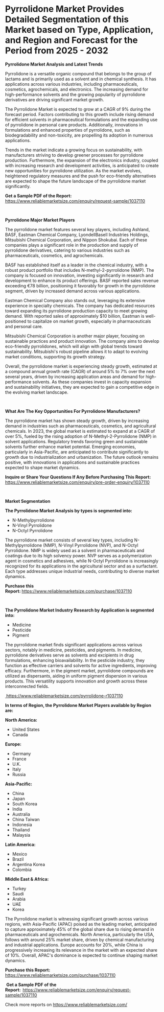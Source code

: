 <p><h1>Pyrrolidone Market Provides Detailed Segmentation of this Market based on Type, Application, and Region and Forecast for the Period from 2025 - 2032</h1></p><p><strong>Pyrrolidone Market Analysis and Latest Trends</strong></p>
<p><p>Pyrrolidone is a versatile organic compound that belongs to the group of lactams and is primarily used as a solvent and in chemical synthesis. It has applications across various industries, including pharmaceuticals, cosmetics, agrochemicals, and electronics. The increasing demand for high-performance solvents and the growing popularity of pyrrolidone derivatives are driving significant market growth.</p><p>The Pyrrolidone Market is expected to grow at a CAGR of 9% during the forecast period. Factors contributing to this growth include rising demand for efficient solvents in pharmaceutical formulations and the expanding use of pyrrolidone in personal care products. Additionally, innovations in formulations and enhanced properties of pyrrolidone, such as biodegradability and non-toxicity, are propelling its adoption in numerous applications.</p><p>Trends in the market indicate a growing focus on sustainability, with manufacturers striving to develop greener processes for pyrrolidone production. Furthermore, the expansion of the electronics industry, coupled with increasing research and development activities, is anticipated to create new opportunities for pyrrolidone utilization. As the market evolves, heightened regulatory measures and the push for eco-friendly alternatives are expected to shape the future landscape of the pyrrolidone market significantly.</p></p>
<p><strong>Get a Sample PDF of the Report:&nbsp;</strong> <a href="https://www.reliablemarketsize.com/enquiry/request-sample/1037110?utm_campaign=3382&utm_medium=2&utm_source=Github&utm_content=ia&utm_term=21032025&utm_id=pyrrolidone">https://www.reliablemarketsize.com/enquiry/request-sample/1037110</a></p>
<p>&nbsp;</p>
<p><strong>Pyrrolidone Major Market Players</strong></p>
<p><p>The pyrrolidone market features several key players, including Ashland, BASF, Eastman Chemical Company, LyondellBasell Industries Holdings, Mitsubishi Chemical Corporation, and Nippon Shokubai. Each of these companies plays a significant role in the production and supply of pyrrolidone derivatives, catering to various industries such as pharmaceuticals, cosmetics, and agrochemicals.</p><p>BASF has established itself as a leader in the chemical industry, with a robust product portfolio that includes N-methyl-2-pyrrolidone (NMP). The company is focused on innovation, investing significantly in research and development to enhance its product offerings. BASF reported sales revenue exceeding €78 billion, positioning it favorably for growth in the pyrrolidone segment, driven by increased demand across various applications.</p><p>Eastman Chemical Company also stands out, leveraging its extensive experience in specialty chemicals. The company has dedicated resources toward expanding its pyrrolidone production capacity to meet growing demand. With reported sales of approximately $10 billion, Eastman is well-positioned to capitalize on market growth, especially in pharmaceuticals and personal care.</p><p>Mitsubishi Chemical Corporation is another major player, focusing on sustainable practices and product innovation. The company aims to develop eco-friendly pyrrolidones, which will align with global trends toward sustainability. Mitsubishi's robust pipeline allows it to adapt to evolving market conditions, supporting its growth strategy.</p><p>Overall, the pyrrolidone market is experiencing steady growth, estimated at a compound annual growth rate (CAGR) of around 5% to 7% over the next several years, driven by increasing application areas and demand for high-performance solvents. As these companies invest in capacity expansion and sustainability initiatives, they are expected to gain a competitive edge in the evolving market landscape.</p></p>
<p>&nbsp;</p>
<p><strong>What Are The Key Opportunities For Pyrrolidone Manufacturers?</strong></p>
<p><p>The pyrrolidone market has shown steady growth, driven by increasing demand in industries such as pharmaceuticals, cosmetics, and agricultural chemicals. In 2023, the global market is estimated to expand at a CAGR of over 5%, fueled by the rising adoption of N-Methyl-2-Pyrrolidone (NMP) in solvent applications. Regulatory trends favoring green and sustainable solvents further enhance market potential. Emerging economies, particularly in Asia-Pacific, are anticipated to contribute significantly to growth due to industrialization and urbanization. The future outlook remains positive, with innovations in applications and sustainable practices expected to shape market dynamics.</p></p>
<p><strong>Inquire or Share Your Questions If Any Before Purchasing This Report:</strong> <a href="https://www.reliablemarketsize.com/enquiry/pre-order-enquiry/1037110?utm_campaign=3382&utm_medium=2&utm_source=Github&utm_content=ia&utm_term=21032025&utm_id=pyrrolidone">https://www.reliablemarketsize.com/enquiry/pre-order-enquiry/1037110</a></p>
<p>&nbsp;</p>
<p><strong>Market Segmentation</strong></p>
<p><strong>The Pyrrolidone Market Analysis by types is segmented into:</strong></p>
<p><ul><li>N-Methylpyrrolidone</li><li>N-Vinyl Pyrrolidone</li><li>N-Octyl Pyrrolidone</li></ul></p>
<p><p>The pyrrolidone market consists of several key types, including N-Methylpyrrolidone (NMP), N-Vinyl Pyrrolidone (NVP), and N-Octyl Pyrrolidone. NMP is widely used as a solvent in pharmaceuticals and coatings due to its high solvency power. NVP serves as a polymerization agent in cosmetics and adhesives, while N-Octyl Pyrrolidone is increasingly recognized for its applications in the agricultural sector and as a surfactant. Each type addresses unique industrial needs, contributing to diverse market dynamics.</p></p>
<p><strong>Purchase this Report:&nbsp;</strong><a href="https://www.reliablemarketsize.com/purchase/1037110?utm_campaign=3382&utm_medium=2&utm_source=Github&utm_content=ia&utm_term=21032025&utm_id=pyrrolidone">https://www.reliablemarketsize.com/purchase/1037110</a></p>
<p>&nbsp;</p>
<p><strong>The Pyrrolidone Market Industry Research by Application is segmented into:</strong></p>
<p><ul><li>Medicine</li><li>Pesticide</li><li>Pigment</li></ul></p>
<p><p>The pyrrolidone market finds significant applications across various sectors, notably in medicine, pesticides, and pigments. In medicine, pyrrolidone derivatives serve as solvents and excipients in drug formulations, enhancing bioavailability. In the pesticide industry, they function as effective carriers and solvents for active ingredients, improving efficacy. Furthermore, in the pigment market, pyrrolidone compounds are utilized as dispersants, aiding in uniform pigment dispersion in various products. This versatility supports innovation and growth across these interconnected fields.</p></p>
<p><a href="https://www.reliablemarketsize.com/pyrrolidone-r1037110?utm_campaign=3382&utm_medium=2&utm_source=Github&utm_content=ia&utm_term=21032025&utm_id=pyrrolidone">&nbsp;https://www.reliablemarketsize.com/pyrrolidone-r1037110</a></p>
<p><strong>In terms of Region, the Pyrrolidone Market Players available by Region are:</strong></p>
<p>
    <p> <strong> North America: </strong>
        <ul>
            <li>United States</li>
            <li>Canada</li>
        </ul>
        </p> 
    <p> <strong> Europe: </strong>
        <ul>
            <li>Germany</li>
            <li>France</li>
            <li>U.K.</li>
            <li>Italy</li>
            <li>Russia</li>
        </ul>
        </p> 
    <p> <strong> Asia-Pacific: </strong>
        <ul>
            <li>China</li>
            <li>Japan</li>
            <li>South Korea</li>
            <li>India</li>
            <li>Australia</li>
            <li>China Taiwan</li>
            <li>Indonesia</li>
            <li>Thailand</li>
            <li>Malaysia</li>
        </ul>
        </p> 
    <p> <strong> Latin America: </strong>
        <ul>
            <li>Mexico</li>
            <li>Brazil</li>
            <li>Argentina Korea</li>
            <li>Colombia</li>
        </ul>
        </p> 
    <p> <strong> Middle East & Africa: </strong>
        <ul>
            <li>Turkey</li>
            <li>Saudi</li>
            <li>Arabia</li>
            <li>UAE</li>
            <li>Korea</li>
        </ul>
    </p>
    </p>
<p><p>The Pyrrolidone market is witnessing significant growth across various regions, with Asia-Pacific (APAC) poised as the leading market, anticipated to capture approximately 45% of the global share due to rising demand in pharmaceuticals and agrochemicals. North America, particularly the USA, follows with around 25% market share, driven by chemical manufacturing and industrial applications. Europe accounts for 20%, while China is progressively increasing its relevance in the market with an expected share of 10%. Overall, APAC's dominance is expected to continue shaping market dynamics.</p></p>
<p><strong>Purchase this Report: </strong><a href="https://www.reliablemarketsize.com/purchase/1037110?utm_campaign=3382&utm_medium=2&utm_source=Github&utm_content=ia&utm_term=21032025&utm_id=pyrrolidone">https://www.reliablemarketsize.com/purchase/1037110</a></p>
<p>&nbsp;<strong>Get a Sample PDF of the Report:&nbsp;&nbsp;</strong><a href="https://www.reliablemarketsize.com/enquiry/request-sample/1037110?utm_campaign=3382&utm_medium=2&utm_source=Github&utm_content=ia&utm_term=21032025&utm_id=pyrrolidone">https://www.reliablemarketsize.com/enquiry/request-sample/1037110</a></p>
<p><strong></strong></p>
<p>Check more reports on <a href="https://www.reliablemarketsize.com/?utm_campaign=3382&utm_medium=2&utm_source=Github&utm_content=ia&utm_term=21032025&utm_id=pyrrolidone">https://www.reliablemarketsize.com/</a></p>